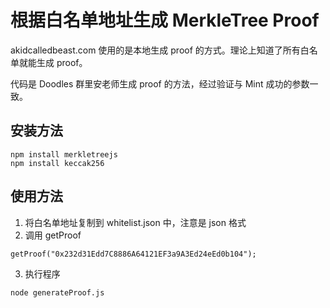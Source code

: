 # 根据白名单地址生成 MerkleTree Proof 
akidcalledbeast.com 使用的是本地生成 proof 的方式。理论上知道了所有白名单就能生成 proof。

代码是 Doodles 群里安老师生成 proof 的方法，经过验证与 Mint 成功的参数一致。

## 安装方法
```
npm install merkletreejs
npm install keccak256
```

## 使用方法

1. 将白名单地址复制到 whitelist.json 中，注意是 json 格式
2. 调用 getProof 

`getProof("0x232d31Edd7C8886A64121EF3a9A3Ed24eEd0b104");`

3. 执行程序

```
node generateProof.js
```

